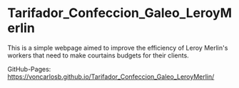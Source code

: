 # Tarifador_Confeccion_Galeo_LeroyMerlin
This is a simple webpage aimed to improve the efficiency of Leroy Merlin's workers that need to make courtains budgets for their clients.

GitHub-Pages: https://voncarlosb.github.io/Tarifador_Confeccion_Galeo_LeroyMerlin/
